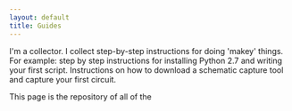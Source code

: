 ```yaml
---
layout: default
title: Guides
---
```


I'm a collector. I collect step-by-step instructions for doing 'makey' things. For example: step by step instructions for installing Python 2.7 and writing your first script. Instructions on how to download a schematic capture tool and capture your first circuit.

This page is the repository of all of the 